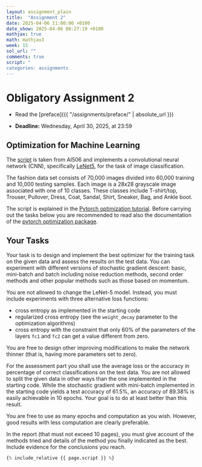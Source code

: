 ```yaml
---
layout: assignment_plain
title:  "Assignment 2"
date: 2025-04-06 11:00:00 +0100
date_show: 2025-04-06 08:27:19 +0100
mathjax: true
math: mathjax3
week: 15
sol_url: ""
comments: true
script: "
categories: assignments
---
```


<!-- https://pdmosses.github.io/just-the-docs-tests-old/docs/math/mathjax3/ -->

# Obligatory Assignment 2

- Read the [preface]({{ "/assignments/preface/" | absolute_url }})

- **Deadline:** Wednesday, April 30, 2025, at 23:59

## Optimization for Machine Learning

The [script](./fashionMNIST.py) is taken from AI506 and implements a
convolutional neural network (CNN), specifically
[LeNet5](https://en.wikipedia.org/wiki/LeNet), for the task of image
classification.  

The fashion data set consists of 70,000 images divided into 60,000 training and
10,000 testing samples. Each image is a 28x28 grayscale image associated with
one of 10 classes. These classes include T-shirt/top, Trouser, Pullover, Dress,
Coat, Sandal, Shirt, Sneaker, Bag, and Ankle boot.

The script is explained in the [Pytorch optimization
tutorial](https://pytorch.org/tutorials/beginner/basics/optimization_tutorial.html).
Before carrying out the tasks below you are recommended to read also the
documentation of the [pytorch optimization
package](https://pytorch.org/docs/stable/optim.html).  

## Your Tasks

Your task is to design and implement the best optimizer for the training task on
the given data and assess the results on the test data.  You can experiment with
different versions of stochastic gradient descent: basic, mini-batch and batch
including noise reduction methods, second order methods and other popular
methods such as those based on momentum.

You are not allowed to change the LeNet-5 model. Instead, you must include
experiments with three alternative loss functions:

- cross entropy as implemented in the starting code
- regularized cross entropy (see the `weight_decay` parameter to the optimization algorithms)
- cross entropy with the constraint that only 60% of the parameters of the
  layers `fc1` and `fc2` can get a value different from zero.

You are free to design other improving modifications to make the network thinner
(that is, having more parameters set to zero).

For the assessment part you shall use the average loss or the accuracy in
percentage of correct classifications on the test data. You are not allowed to
split the given data in other ways than the one implemented in the starting
code. While the stochastic gradient with mini-batch implemented in the
starting code yields a test accuracy of 61.5%, an accuracy of 89.38% is easily
achievable in 10 epochs. Your goal is to do at least better than this result.

You are free to use as many epochs and computation as you wish. However, good
results with less computation are clearly preferable.

<!--
Test set: Average loss: 0.01783597499728203, Accuracy: 6155/10000 (61.54999923706055%)

Test set: Average loss: 0.004488257503509521, Accuracy: 8938/10000 (89.37999725341797%)

Test set: Average loss: 0.00469727886095643, Accuracy: 8926/10000
(89.26000213623047%)
-->

In the report (that must not exceed 10 pages), you must give account of the
methods tried and details of the method you finally indicated as the best.
Include evidence for the conclusions you reach.




```python
{% include_relative {{ page.script }} %}
```
